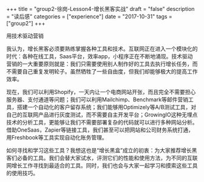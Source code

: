 +++
title = "group2-徐岗-Lesson4-增长黑客实战"
draft = "false"
description = "读后感"
categories = ["experience"]
date = "2017-10-31"
tags =["group2"]
+++

用技术驱动营销

我认为，增长黑客必须要熟练掌握各种工具和技术。互联网正在进入一个模块化的时代：各种在线工具，Saas平台，效率app，小程序正在不断地涌现。技术驱动营销的一大重要原则就是：我们只需要使用别人制作好的工具去执行增长任务，而不需要自己重复发明轮子。虽然牺牲了一些自由度，但我们却能够极大的提高工作效率。

现在，我们可以利用Shopify，一天内让一个电商网站开张，而且完全不需要担心服务器、支付通道等问题；我们可以利用Mailchimp、Benchmark等邮件营销工具，搭建一个自动化的客户留存系统；我们能够用Optimizely等A/B测试工具，对自己的互联网产品进行灰度测试，而不需要自主开发平台；GrowingIO这种无埋点技术的分析工具，更能够让我们不需要部署复杂的代码就可以进行多种网站分析。借助OneSaas，Zapier等链接工具，我们甚至可以把网站和公司财务系统打通，用Freshbook等工具实现自动化账务管理。

如何寻找和学习这些工具？我想这也是“增长黑盒”成立的初衷：为大家推荐增长黑客们必备的工具。我们会替大家试水，评测它们的性能和使用方法，为不同的互联网增长工作寻找到最适合的工具。同时，我们也会与大家一起学习和摸索这些工具的使用技巧。

